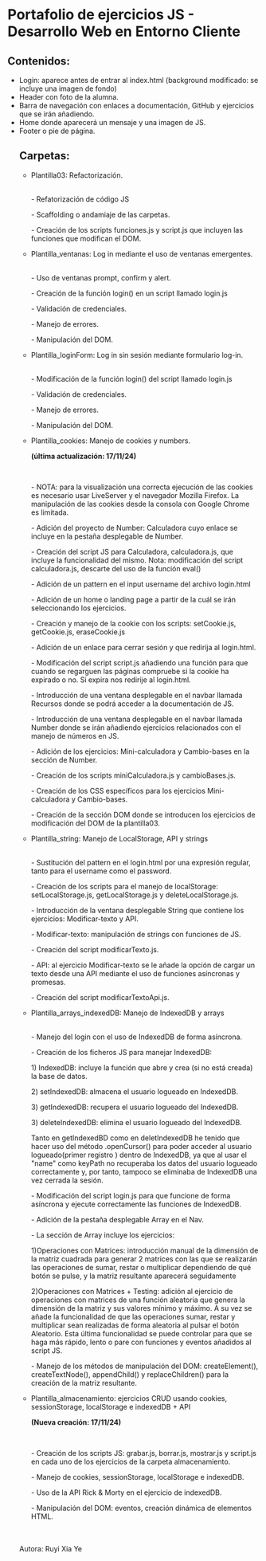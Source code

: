 <h1>Portafolio de ejercicios JS - Desarrollo Web en Entorno Cliente</h1>

<h2>Contenidos:</h2>
<ul>
  <li>Login: aparece antes de entrar al index.html (background modificado: se incluye una imagen de fondo)</li>
  <li>Header con foto de la alumna.</li>
  <li>Barra de navegación con enlaces a documentación, GitHub y ejercicios que se irán añadiendo.</li>
  <li>Home donde aparecerá un mensaje y una imagen de JS.</li>
  <li>Footer o pie de página.</li>

<h2>Carpetas:</h2>
<ul>

  <li>Plantilla03: Refactorización.</li>
  <br/>
  <p>- Refatorización de código JS</p>
  <p>- Scaffolding o andamiaje de las carpetas.</p>
  <p>- Creación de los scripts funciones.js y script.js que incluyen las funciones que modifican el DOM.</p>

  <li>Plantilla_ventanas: Log in mediante el uso de ventanas emergentes.</li>
  <br/>
  <p>- Uso de ventanas prompt, confirm y alert.</p>
  <p>- Creación de la función login() en un script llamado login.js</p>
  <p>- Validación de credenciales.</p>
  <p>- Manejo de errores.</p>
  <p>- Manipulación del DOM.</p>

  <li>Plantilla_loginForm: Log in sin sesión mediante formulario log-in.</li>
  <br/>
  <p>- Modificación de la función login() del script llamado login.js</p>
  <p>- Validación de credenciales.</p>
  <p>- Manejo de errores.</p>
  <p>- Manipulación del DOM.</p>

  <li>Plantilla_cookies: Manejo de cookies y numbers.</li>
  <p><strong>(última actualización: 17/11/24)</strong></p>
  <br/>
  <p>- NOTA: para la visualización una correcta ejecución de las cookies es necesario usar LiveServer y el navegador Mozilla Firefox. La manipulación de las cookies desde la consola con Google Chrome es limitada.</p>
  <p>- Adición del proyecto de Number: Calculadora cuyo enlace se incluye en la pestaña desplegable de Number.</p>
  <p>- Creación del script JS para Calculadora, calculadora.js, que incluye la funcionalidad del mismo. Nota: modificación del script calculadora.js, descarte del uso de la función eval()</p>
  <p>- Adición de un pattern en el input username del archivo login.html</p>
  <p>- Adición de un home o landing page a partir de la cuál se irán seleccionando los ejercicios.</p>
  <p>- Creación y manejo de la cookie con los scripts: setCookie.js, getCookie.js, eraseCookie.js</p>
  <p>- Adición de un enlace para cerrar sesión y que redirija al login.html.</p>
  <p>- Modificación del script script.js añadiendo una función para que cuando se regarguen las páginas compruebe si la cookie ha expirado o no. Si expira nos redirije al login.html.</p>
  <p>- Introducción de una ventana desplegable en el navbar llamada Recursos donde se podrá acceder a la documentación de JS.</p>
  <p>- Introducción de una ventana desplegable en el navbar llamada Number donde se irán añadiendo ejercicios relacionados con el manejo de números en JS.</p>
  <p>- Adición de los ejercicios: Mini-calculadora y Cambio-bases en la sección de Number.</p>
  <p>- Creación de los scripts miniCalculadora.js y cambioBases.js.</p>
  <p>- Creación de los CSS específicos para los ejercicios Mini-calculadora y Cambio-bases.</p>
  <p>- Creación de la sección DOM donde se introducen los ejercicios de modificación del DOM de la plantilla03.</p>

  <li>Plantilla_string: Manejo de LocalStorage, API y strings</li>
  <br/>
  <p>- Sustitución del pattern en el login.html por una expresión regular, tanto para el username como el password.</p>
  <p>- Creación de los scripts para el manejo de localStorage: setLocalStorage.js, getLocalStorage.js y deleteLocalStorage.js.</p>
  <p>- Introducción de la ventana desplegable String que contiene los ejercicios: Modificar-texto y API.</p>
  <p>- Modificar-texto: manipulación de strings con funciones de JS.</p>
  <p>- Creación del script modificarTexto.js.</p>
  <p>- API: al ejercicio Modificar-texto se le añade la opción de cargar un texto desde una API mediante el uso de funciones asíncronas y promesas.</p>
  <p>- Creación del script modificarTextoApi.js.</p>

  <li>Plantilla_arrays_indexedDB: Manejo de IndexedDB y arrays</li>
  <br/>
  <p>- Manejo del login con el uso de IndexedDB de forma asíncrona.</p>
  <p>- Creación de los ficheros JS para manejar IndexedDB:</p>
  <p>1) IndexedDB: incluye la función que abre y crea (si no está creada) la base de datos.</p>
  <p>2) setIndexedDB: almacena el usuario logueado en IndexedDB.</p>
  <p>3) getIndexedDB: recupera el usuario logueado del IndexedDB.</p>
  <p>3) deleteIndexedDB: elimina el usuario logueado del IndexedDB.</p>
  <p>Tanto en getIndexedBD como en deletIndexedDB he tenido que hacer uso del método .openCursor() para poder
      acceder al usuario logueado(primer registro ) dentro de IndexedDB, ya que al usar el "name" como keyPath no recuperaba los datos del usuario logueado correctamente y, por tanto, tampoco se eliminaba de IndexedDB una vez cerrada la sesión.</p>
  <p>- Modificación del script login.js para que funcione de forma asíncrona y ejecute correctamente las funciones de IndexedDB.</p>
  <p>- Adición de la pestaña desplegable Array en el Nav. </p>
  <p>- La sección de Array incluye los ejercicios: </p>
  <p>1)Operaciones con Matrices: introducción manual de la dimensión de la matriz cuadrada para generar 2 matrices con las que se realizarán las operaciones de sumar, restar o multiplicar dependiendo de qué botón se pulse, y la matriz resultante aparecerá seguidamente</p>
  <p>2)Operaciones con Matrices + Testing: adición al ejercicio de operaciones con matrices de una función aleatoria que genera la dimensión de la matriz y sus valores mínimo y máximo. A su vez se añade la funcionalidad de que las operaciones sumar, restar y multiplicar sean realizadas de forma aleatoria al pulsar el botón Aleatorio. Esta última funcionalidad se puede controlar para que se haga más rápido, lento o pare con funciones y eventos añadidos al script JS.</p>
  <p>- Manejo de los métodos de manipulación del DOM: createElement(), createTextNode(), appendChild() y replaceChildren() para la creación de la matriz resultante.</p>

  <li>Plantilla_almacenamiento: ejercicios CRUD usando cookies, sessionStorage, localStorage e indexedDB + API</li>
  <p><strong>(Nueva creación: 17/11/24)</strong></p>
  <br/>
  <p>- Creación de los scripts JS: grabar.js, borrar.js, mostrar.js y script.js en cada uno de los ejercicios de la carpeta almacenamiento.</p>
  <p>- Manejo de cookies, sessionStorage, localStorage e indexedDB.</p>
  <p>- Uso de la API Rick & Morty en el ejercicio de indexedDB.</p>
  <p>- Manipulación del DOM: eventos, creación dinámica de elementos HTML.</p>

</ul>
<br/>
<br/>
<footer>Autora: Ruyi Xia Ye</footer>
